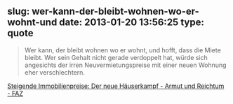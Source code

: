 slug: wer-kann-der-bleibt-wohnen-wo-er-wohnt-und
date: 2013-01-20 13:56:25
type: quote
---

> Wer kann, der bleibt wohnen wo er wohnt, und hofft, dass die Miete bleibt. Wer sein Gehalt nicht gerade verdoppelt hat, würde sich angesichts der irren Neuvermietungspreise mit einer neuen Wohnung eher verschlechtern.

[Steigende Immobilienpreise: Der neue Häuserkampf - Armut und Reichtum - FAZ](http://www.faz.net/aktuell/wirtschaft/wirtschaftspolitik/armut-und-reichtum/steigende-immobilienpreise-der-neue-haeuserkampf-12031094.html)
